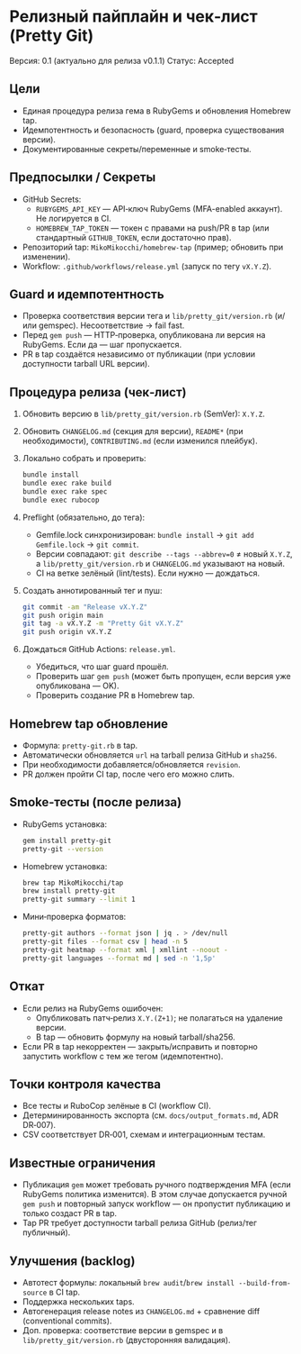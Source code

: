 # Релизный пайплайн и чек‑лист (Pretty Git)

Версия: 0.1 (актуально для релиза v0.1.1)
Статус: Accepted

## Цели
- Единая процедура релиза гема в RubyGems и обновления Homebrew tap.
- Идемпотентность и безопасность (guard, проверка существования версии).
- Документированные секреты/переменные и smoke‑тесты.

## Предпосылки / Секреты
- GitHub Secrets:
  - `RUBYGEMS_API_KEY` — API‑ключ RubyGems (MFA-enabled аккаунт). Не логируется в CI.
  - `HOMEBREW_TAP_TOKEN` — токен c правами на push/PR в tap (или стандартный `GITHUB_TOKEN`, если достаточно прав).
- Репозиторий tap: `MikoMikocchi/homebrew-tap` (пример; обновить при изменении).
- Workflow: `.github/workflows/release.yml` (запуск по тегу `vX.Y.Z`).

## Guard и идемпотентность
- Проверка соответствия версии тега и `lib/pretty_git/version.rb` (и/или gemspec). Несоответствие → fail fast.
- Перед `gem push` — HTTP‑проверка, опубликована ли версия на RubyGems. Если да — шаг пропускается.
- PR в tap создаётся независимо от публикации (при условии доступности tarball URL версии).

## Процедура релиза (чек‑лист)
1. Обновить версию в `lib/pretty_git/version.rb` (SemVer): `X.Y.Z`.
2. Обновить `CHANGELOG.md` (секция для версии), `README*` (при необходимости), `CONTRIBUTING.md` (если изменился плейбук).
3. Локально собрать и проверить:
   ```bash
   bundle install
   bundle exec rake build
   bundle exec rake spec
   bundle exec rubocop
   ```
4. Preflight (обязательно, до тега):
   - Gemfile.lock синхронизирован: `bundle install` → `git add Gemfile.lock` → `git commit`.
   - Версии совпадают: `git describe --tags --abbrev=0` ≠ новый `X.Y.Z`, а `lib/pretty_git/version.rb` и `CHANGELOG.md` указывают на новый.
   - CI на ветке зелёный (lint/tests). Если нужно — дождаться.

5. Создать аннотированный тег и пуш:
   ```bash
   git commit -am "Release vX.Y.Z"
   git push origin main
   git tag -a vX.Y.Z -m "Pretty Git vX.Y.Z"
   git push origin vX.Y.Z
   ```
5. Дождаться GitHub Actions: `release.yml`.
   - Убедиться, что шаг guard прошёл.
   - Проверить шаг `gem push` (может быть пропущен, если версия уже опубликована — OK).
   - Проверить создание PR в Homebrew tap.

## Homebrew tap обновление
- Формула: `pretty-git.rb` в tap.
- Автоматически обновляется `url` на tarball релиза GitHub и `sha256`.
- При необходимости добавляется/обновляется `revision`.
- PR должен пройти CI tap, после чего его можно слить.

## Smoke‑тесты (после релиза)
- RubyGems установка:
  ```bash
  gem install pretty-git
  pretty-git --version
  ```
- Homebrew установка:
  ```bash
  brew tap MikoMikocchi/tap
  brew install pretty-git
  pretty-git summary --limit 1
  ```
- Мини‑проверка форматов:
  ```bash
  pretty-git authors --format json | jq . > /dev/null
  pretty-git files --format csv | head -n 5
  pretty-git heatmap --format xml | xmllint --noout -
  pretty-git languages --format md | sed -n '1,5p'
  ```

## Откат
- Если релиз на RubyGems ошибочен:
  - Опубликовать патч‑релиз `X.Y.(Z+1)`; не полагаться на удаление версии.
  - В tap — обновить формулу на новый tarball/sha256.
- Если PR в tap некорректен — закрыть/исправить и повторно запустить workflow с тем же тегом (идемпотентно).

## Точки контроля качества
- Все тесты и RuboCop зелёные в CI (workflow CI).
- Детерминированность экспорта (см. `docs/output_formats.md`, ADR DR‑007).
- CSV соответствует DR‑001, схемам и интеграционным тестам.

## Известные ограничения
- Публикация `gem` может требовать ручного подтверждения MFA (если RubyGems политика изменится). В этом случае допускается ручной `gem push` и повторный запуск workflow — он пропустит публикацию и только создаст PR в tap.
- Tap PR требует доступности tarball релиза GitHub (релиз/тег публичный).

## Улучшения (backlog)
- Автотест формулы: локальный `brew audit`/`brew install --build-from-source` в CI tap.
- Поддержка нескольких taps.
- Автогенерация release notes из `CHANGELOG.md` + сравнение diff (conventional commits).
- Доп. проверка: соответствие версии в gemspec и в `lib/pretty_git/version.rb` (двусторонняя валидация).
